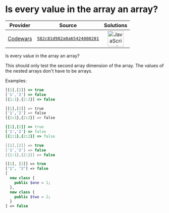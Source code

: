 [_metadata_:generated]: - "true"

# Is every value in the array an array?

<!-- INFO TABLE BEGIN -->

| Provider                                        | Source                                                                               | Solutions                                                                                                                                                    |
| :---------------------------------------------: | :----------------------------------------------------------------------------------: | :----------------------------------------------------------------------------------------------------------------------------------------------------------: |
| [Codewars](../../../docs/providers/Codewars.md) | [`582c81d982a0a65424000201`](https://www.codewars.com/kata/582c81d982a0a65424000201) | [<img src="https://res.cloudinary.com/rascaltwo/image/upload/v1631924076/javascript_ehszr7.svg" alt="JavaScript" title="JavaScript" width="50" />](solve.js) |

<!-- INFO TABLE END -->

Is every value in the array an array?

This should only test the second array dimension of the array. The values of the nested arrays don't have to be arrays. 

Examples:

```javascript
[[1],[2]] => true
['1','2'] => false
[{1:1},{2:2}] => false
```
```python
[[1],[2]] => true
['1','2'] => false
[{1:1},{2:2}] => false
```
```ruby
[[1],[2]] => true
['1','2'] => false
[{1:1},{2:2}] => false
```
```c
[[1],[2]] => true
['1','2'] => false
[{1:1},{2:2}] => false
```
```php
[[1], [2]] => true
["1", "2"] => false
[
  new class {
    public $one = 1;
  },
  new class {
    public $two = 2;
  }
] => false
```
